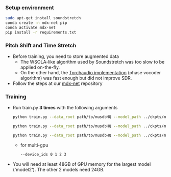### Setup environment

```bash
sudo apt-get install soundstretch
conda create -n mdx-net pip
conda activate mdx-net
pip install -r requirements.txt
```

### Pitch Shift and Time Stretch
- Before training, you need to store augmented data
    - The WSOLA-like algorithm used by Soundstretch was too slow to be applied on-the-fly.
    - On the other hand, the [Torchaudio implementation](https://pytorch.org/audio/main/generated/torchaudio.transforms.TimeStretch.html) (phase vocoder algorithm) was fast enough but did not improve SDR.
- Follow the steps at our [mdx-net](https://github.com/kuielab/mdx-net/blob/Leaderboard_A/README_SUBMISSION.md#1-data-preparation) repository


### Training
- Run train.py **3 times** with the following arguments
    ```bash
    python train.py --data_root path/to/musdbHQ --model_path ../ckpts/model1 --device_ids 0 --num_steps 1200000
    ```
    ```bash
    python train.py --data_root path/to/musdbHQ --model_path ../ckpts/model2 --device_ids 0 --num_steps 700000
    ```
    ```bash
    python train.py --data_root path/to/musdbHQ --model_path ../ckpts/model3 --device_ids 0 --num_steps 1000000
    ```
    - for multi-gpu
        ```bash
        --device_ids 0 1 2 3
        ```
- You will need at least 48GB of GPU memory for the largest model ('model2'). The other 2 models need 24GB.
